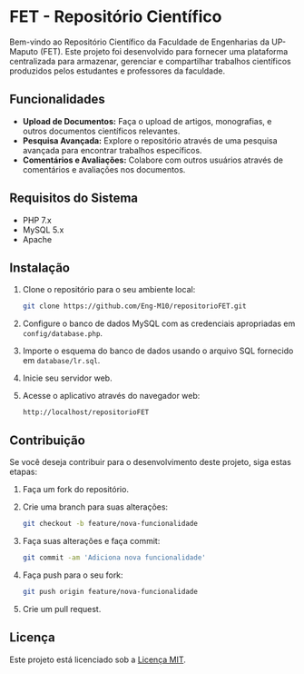 # FET - Repositório Científico

Bem-vindo ao Repositório Científico da Faculdade de Engenharias da UP-Maputo (FET). Este projeto foi desenvolvido para fornecer uma plataforma centralizada para armazenar, gerenciar e compartilhar trabalhos científicos produzidos pelos estudantes e professores da faculdade.

## Funcionalidades

- **Upload de Documentos:** Faça o upload de artigos, monografias, e outros documentos científicos relevantes.
- **Pesquisa Avançada:** Explore o repositório através de uma pesquisa avançada para encontrar trabalhos específicos.
- **Comentários e Avaliações:** Colabore com outros usuários através de comentários e avaliações nos documentos.

## Requisitos do Sistema

- PHP 7.x
- MySQL 5.x
- Apache

## Instalação

1. Clone o repositório para o seu ambiente local:

    ```bash
    git clone https://github.com/Eng-M10/repositorioFET.git
    ```

2. Configure o banco de dados MySQL com as credenciais apropriadas em `config/database.php`.

3. Importe o esquema do banco de dados usando o arquivo SQL fornecido em `database/lr.sql`.

4. Inicie seu servidor web.

5. Acesse o aplicativo através do navegador web:

    ```
    http://localhost/repositorioFET
    ```

## Contribuição

Se você deseja contribuir para o desenvolvimento deste projeto, siga estas etapas:

1. Faça um fork do repositório.
2. Crie uma branch para suas alterações:

    ```bash
    git checkout -b feature/nova-funcionalidade
    ```

3. Faça suas alterações e faça commit:

    ```bash
    git commit -am 'Adiciona nova funcionalidade'
    ```

4. Faça push para o seu fork:

    ```bash
    git push origin feature/nova-funcionalidade
    ```

5. Crie um pull request.

## Licença

Este projeto está licenciado sob a [Licença MIT](LICENSE).
